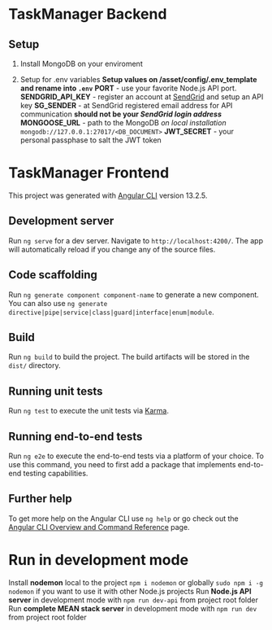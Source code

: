 # TaskManager Backend

## Setup

1. Install MongoDB on your enviroment 

2. Setup for .env variables
 **Setup values on /asset/config/.env_template and rename into `.env`**
 **PORT** - use your favorite Node.js API port.
 **SENDGRID_API_KEY** - register an account at [SendGrid](https://sendgrid.com/) and setup an API key 
 **SG_SENDER** - at SendGrid registered email address for API communication  **should not be your _SendGrid login address_**
 **MONGOOSE_URL** - path to the MongoDB *on local installation* `mongodb://127.0.0.1:27017/<DB_DOCUMENT>`
 **JWT_SECRET** - your personal passphase to salt the JWT token

# TaskManager Frontend

This project was generated with [Angular CLI](https://github.com/angular/angular-cli) version 13.2.5.

## Development server

Run `ng serve` for a dev server. Navigate to `http://localhost:4200/`. The app will automatically reload if you change any of the source files.

## Code scaffolding

Run `ng generate component component-name` to generate a new component. You can also use `ng generate directive|pipe|service|class|guard|interface|enum|module`.

## Build

Run `ng build` to build the project. The build artifacts will be stored in the `dist/` directory.

## Running unit tests

Run `ng test` to execute the unit tests via [Karma](https://karma-runner.github.io).

## Running end-to-end tests

Run `ng e2e` to execute the end-to-end tests via a platform of your choice. To use this command, you need to first add a package that implements end-to-end testing capabilities.

## Further help

To get more help on the Angular CLI use `ng help` or go check out the [Angular CLI Overview and Command Reference](https://angular.io/cli) page.

# Run in development mode 

Install **nodemon** local to the project `npm i nodemon` or globally `sudo npm i -g nodemon` if you want to use it with other Node.js projects
Run **Node.js API server** in development mode with `npm run dev-api` from project root folder
Run **complete MEAN stack server** in development mode with `npm run dev` from project root folder
